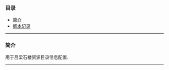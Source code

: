 ### 目录

* [简介](#abstract)
* [版本记录](#version)

---

### <a name="abstract">简介</a>

用于吕梁石楼资源目录信息配置.

---
